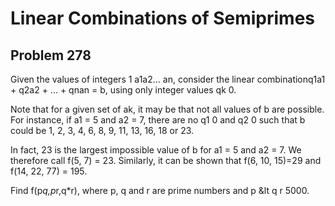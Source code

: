 #  Linear Combinations of Semiprimes
## Problem 278



Given the values of integers 1 a1a2... an, consider the linear combinationq1a1 + q2a2 + ... + qnan = b, using only integer values qk 0. 


Note that for a given set of ak, it may be that not all values of b are possible.
For instance, if a1 = 5 and a2 = 7, there are no q1 0 and q2 0 such that b could be 
1, 2, 3, 4, 6, 8, 9, 11, 13, 16, 18 or 23.

In fact, 23 is the largest impossible value of b for a1 = 5 and a2 = 7. We therefore call f(5, 7) = 23. Similarly, it can be shown that f(6, 10, 15)=29 and f(14, 22, 77) = 195.


Find f(p*q,p*r,q*r), where p, q and r are prime numbers and p &lt q r  5000.



